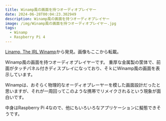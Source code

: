 ```yaml
---
title: Winamp風の画面を持つオーディオプレイヤー
date: 2024-06-28T00:04:23.302949
description: Winamp風の画面を持つオーディオプレイヤー
image: /img/Winamp風の画面を持つオーディオプレイヤー.jpg
tags:
  - Winamp
  - Raspberry Pi 4
---
```

[Linamp, The IRL Winamp](https://hackaday.com/2024/06/06/linamp-the-irl-winamp/)から発見。画像もここから転載。

Winamp風の画面を持つオーディオプレイヤーです。
重厚な金属製の筐体で、前面がタッチパネル付きディスプレイになっており、そｋにWinamp風の画面を表示しています。

Winampは、おそらく物理的なオーディオプレーヤーを模した画面設計だったと思いますが、それが一周回ってこのような携帯でリメイクされるという現象が面白いです。

中身はRaspberry Pi 4なので、他にもいろいろなアプリケーションに擬態できそうです。



